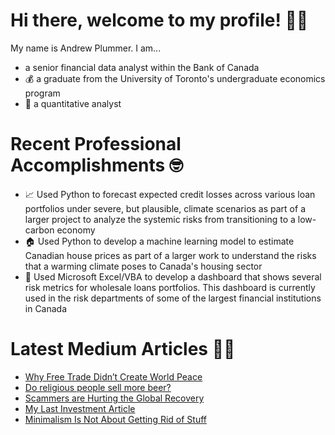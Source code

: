# Hi there, welcome to my profile! 👋🏿 

My name is Andrew Plummer. I am...
-  a senior financial data analyst within the Bank of Canada
- 💰 a graduate from the University of Toronto's undergraduate economics program
- 🧮 a quantitative analyst

# Recent Professional Accomplishments 🤓 

- 📈 Used Python to forecast expected credit losses across various loan portfolios under severe, but plausible, climate scenarios as part of a larger project to analyze the systemic risks from transitioning to a low-carbon economy  
- 🏠 Used Python to develop a machine learning model to estimate Canadian house prices as part of a larger work to understand the risks that a warming climate poses to Canada's housing sector 
- 🏦 Used Microsoft Excel/VBA to develop a dashboard that shows several risk metrics for wholesale loans portfolios. This dashboard is currently used in the risk departments of some of the largest financial institutions in Canada   

# Latest Medium Articles ✍🏿 
 
<!-- BLOG-POST-LIST:START -->
- [Why Free Trade Didn’t Create World Peace](https://medium.com/alpha-beta-blog/why-free-trade-didnt-create-world-peace-370ddeeab40e?source=rss-d48ce7eecfaa------2)
- [Do religious people sell more beer?](https://medium.com/alpha-beta-blog/do-religious-people-sell-more-beer-9ebef2cd5805?source=rss-d48ce7eecfaa------2)
- [Scammers are Hurting the Global Recovery](https://medium.com/alpha-beta-blog/scammers-are-hurting-the-global-recovery-c8049c4ac895?source=rss-d48ce7eecfaa------2)
- [My Last Investment Article](https://medium.com/alpha-beta-blog/my-last-investment-article-696f695280b5?source=rss-d48ce7eecfaa------2)
- [Minimalism Is Not About Getting Rid of Stuff](https://medium.com/alpha-beta-blog/minimalism-is-not-about-getting-rid-of-stuff-5b186e32e49f?source=rss-d48ce7eecfaa------2)
<!-- BLOG-POST-LIST:END -->

